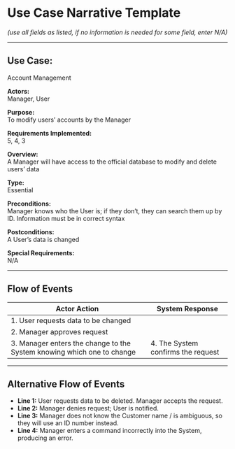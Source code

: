 # Use Case Narrative Template  
*(use all fields as listed, if no information is needed for some field, enter N/A)*

---

## Use Case:  
Account Management  

**Actors:**  
Manager, User  

**Purpose:**  
To modify users’ accounts by the Manager  

**Requirements Implemented:**  
5, 4, 3  

**Overview:**  
A Manager will have access to the official database to modify and delete users’ data  

**Type:**  
Essential  

**Preconditions:**  
Manager knows who the User is; if they don’t, they can search them up by ID. Information must be in correct syntax  

**Postconditions:**  
A User’s data is changed  

**Special Requirements:**  
N/A  

---

## Flow of Events

| **Actor Action** | **System Response** |
|------------------|---------------------|
| 1. User requests data to be changed | |
| 2. Manager approves request | |
| 3. Manager enters the change to the System knowing which one to change | 4. The System confirms the request |

---

## Alternative Flow of Events

- **Line 1:** User requests data to be deleted. Manager accepts the request.  
- **Line 2:** Manager denies request; User is notified.  
- **Line 3:** Manager does not know the Customer name / is ambiguous, so they will use an ID number instead.  
- **Line 4:** Manager enters a command incorrectly into the System, producing an error.
